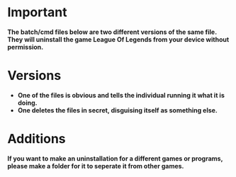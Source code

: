 # Important

**The batch/cmd files below are two different versions of the same file. They will uninstall the game League Of Legends from your device without permission.**

# Versions

- **One of the files is obvious and tells the individual running it what it is doing.**
- **One deletes the files in secret, disguising itself as something else.**

# Additions

**If you want to make an uninstallation for a different games or programs, please make a folder for it to seperate it from other games.**
